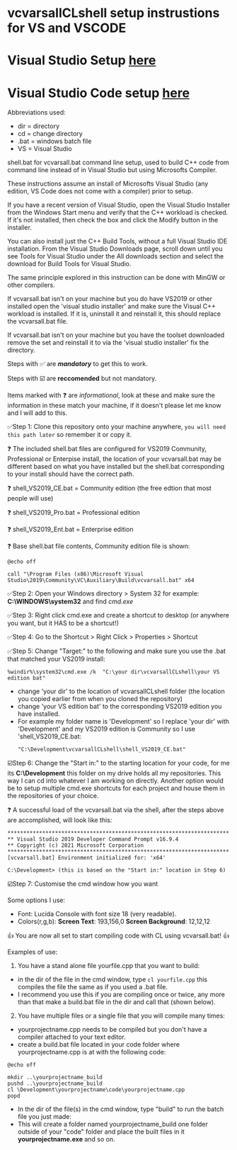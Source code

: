 # vcvarsallCLshell setup instrustions for VS and VSCODE
# Visual Studio Setup [here][1]
# Visual Studio Code setup [here][2]

 Abbreviations used:
 - dir = directory
 - cd  = change directory
 - .bat = windows batch file
 - VS = Visual Studio

 shell.bat for vcvarsall.bat command line setup, used to build C++ code from command line instead of in Visual Studio but using Microsofts Compiler.
 
 These instructions assume an install of Microsofts Visual Studio (any edition, VS Code does not come with a compiler) prior to setup.
 
 If you have a recent version of Visual Studio, open the Visual Studio Installer from the Windows Start menu and verify that the C++ workload is checked. If it's not installed,  then check the box and click the Modify button in the installer.

 You can also install just the C++ Build Tools, without a full Visual Studio IDE installation. From the Visual Studio Downloads page, scroll down until you see Tools for Visual Studio under the All downloads section and select the download for Build Tools for Visual Studio.
 
 The same principle explored in this instruction can be done with MinGW or other compilers.
 
 If vcvarsall.bat isn't on your machine but you do have VS2019 or other installed open the 'visual studio installer' and make sure the Visual C++ workload is installed.  If it is, uninstall it and reinstall it, this should replace the vcvarsall.bat file.
 
 If vcvarsall.bat isn't on your machine but you have the toolset downloaded remove the set and reinstall it to via the 'visual studio installer' fix the directory.
 
 Steps with ✅ are ***mandatory*** to get this to work.
 
 Steps with ☑️ are **reccomended** but not mandatory.
 
 Items marked with ❓ are _informational_, look at these and make sure the information in these match your machine, if it doesn't please let me know and I will add to this.

 ✅Step 1:  Clone this repository onto your machine anywhere, ```you will need this path later``` so remember it or copy it.
 
  ❓ The included shell.bat files are configured for VS2019 Community, Professional or Enterpise install, the location of your vcvarsall.bat may be different based on what you have installed but the shell.bat corresponding to your install should have the correct path.
  
  ❓ shell_VS2019_CE.bat = Community edition (the free edtion that most people will use)
  
  ❓ shell_VS2019_Pro.bat = Professional edition 
  
  ❓ shell_VS2019_Ent.bat = Enterprise edition

  ❓ Base shell.bat file contents, Community edition file is shown:
```
@echo off

call "\Program Files (x86)\Microsoft Visual Studio\2019\Community\VC\Auxiliary\Build\vcvarsall.bat" x64
```
 
 ✅Step 2:  Open your Windows directory > System 32 for example: **C:\WINDOWS\system32** and find _cmd.exe_
 
 ✅Step 3:  Right click cmd.exe and create a shortcut to desktop (or anywhere you want, but it HAS to be a shortcut!)
 
 ✅Step 4:  Go to the Shortcut > Right Click > Properties > Shortcut
 
 ✅Step 5:  Change "Target:" to the following and make sure you use the .bat that matched your VS2019 install: 
 
 ```%windir%\system32\cmd.exe /k  "C:\your dir\vcvarsallCLshell\your VS edition bat"```  
 - change 'your dir' to the location of vcvarsallCLshell folder (the location you copied earlier from when you cloned the repository)
 - change 'your VS edition bat' to the corresponding VS2019 edition you have installed.
 - For example my folder name is 'Development' so I replace 'your dir' with 'Development' and my VS2019 edition is Community so I use 'shell_VS2019_CE.bat:
   ```
   "C:\Development\vcvarsallCLshell\shell_VS2019_CE.bat"
   ```
 
 ☑️Step 6:  Change the "Start in:" to the starting location for your code, for me its **C:\Development** this folder on my drive holds all my repositories.  This way I can cd into whatever I am working on directly.  Another option would be to setup multiple cmd.exe shortcuts for each project and house them in the repositories of your choice.
 
 ❓ A successful load of the vcvarsall.bat via the shell, after the steps above are accomplished, will look like this:
```
**********************************************************************
** Visual Studio 2019 Developer Command Prompt v16.9.4
** Copyright (c) 2021 Microsoft Corporation
**********************************************************************
[vcvarsall.bat] Environment initialized for: 'x64'

C:\Development> (this is based on the "Start in:" location in Step 6)
```
 
 ☑️Step 7:  Customise the cmd window how you want
 
 Some options I use:
 
  - Font: Lucida Console with font size 18 (very readable).
  - Colors(r,g,b): **Screen Text**: 193,156,0  **Screen Background**: 12,12,12

👍 You are now all set to start compiling code with CL using vcvarsall.bat! 👍

Examples of use:

1. You have a stand alone file yourfile.cpp that you want to build:
 - in the dir of the file in the cmd window, type ```cl yourfile.cpp``` this compiles the file the same as if you used a .bat file.
 - I recommend you use this if you are compiling once or twice, any more than that make a build.bat file in the dir and call that (shown below).

2. You have multiple files or a single file that you will compile many times:
 - yourprojectname.cpp needs to be compiled but you don't have a compiler attached to your text editor.
 - create a build.bat file located in your code folder where yourprojectname.cpp is at with the following code:
 
``` 
@echo off

mkdir ..\yourprojectname_build
pushd ..\yourprojectname_build
cl \Development\yourprojectname\code\yourprojectname.cpp
popd
```
- In the dir of the file(s) in the cmd window, type "build" to run the batch file you just made:
- This will create a folder named yourprojectname_build one folder outside of your "code" folder and place the built files in it **yourprojectname.exe** and so on.


[1]: https://github.com/T-Felm-Lee/vcvarsallCLshell/wiki/Visual-Studio-Instructions
[2]: https://github.com/T-Felm-Lee/vcvarsallCLshell/wiki/Visual-Studio-Code-Instructions
